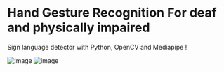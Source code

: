 # Hand Gesture Recognition For deaf and physically impaired

Sign language detector with Python, OpenCV and Mediapipe !

![image](https://github.com/sathishkumar0909/Hand_gesture_recognition/assets/89453856/36009902-7475-4a5f-b6bc-af103fba063f)
![image](https://github.com/sathishkumar0909/Hand_gesture_recognition/assets/89453856/b8700d86-575c-44db-be98-359583ae60c6)

